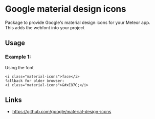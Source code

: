 # Google material design icons
Package to provide Google's material design icons for your Meteor app. This adds the webfont into your project
## Usage

### Example 1: 
Using the font

```
<i class="material-icons">face</i>
fallback for older browser:
<i class="material-icons">&#xE87C;</i>

```

## Links
* https://github.com/google/material-design-icons

